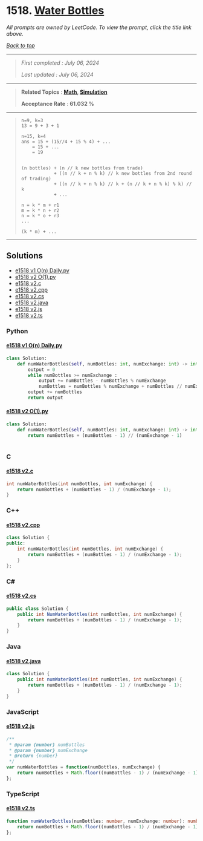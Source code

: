 # 1518. [Water Bottles](<https://leetcode.com/problems/water-bottles>)

*All prompts are owned by LeetCode. To view the prompt, click the title link above.*

*[Back to top](<../README.md>)*

------

> *First completed : July 06, 2024*
>
> *Last updated : July 06, 2024*


------

> **Related Topics** : **[Math](<by_topic/Math.md>), [Simulation](<by_topic/Simulation.md>)**
>
> **Acceptance Rate** : **61.032 %**


------

> ```
> n=9, k=3
> 13 = 9 + 3 + 1
> 
> n=15, k=4
> ans = 15 + (15//4 + 15 % 4) + ...
>     = 15 + ...
>     = 19
>     
> ```
> 
> 
> ```
> (n bottles) + (n // k new bottles from trade) 
>             + ((n // k + n % k) // k new bottles from 2nd round of trading)
>             + ((n // k + n % k) // k + (n // k + n % k) % k) // k
>             + ...
> 
> n = k * m + r1
> m = k * n + r2
> n = k * o + r3
> ...
> 
> (k * m) + ...
> ```

------

## Solutions

- [e1518 v1 O(n) Daily.py](<../my-submissions/e1518 v1 O(n) Daily.py>)
- [e1518 v2 O(1).py](<../my-submissions/e1518 v2 O(1).py>)
- [e1518 v2.c](<../my-submissions/e1518 v2.c>)
- [e1518 v2.cpp](<../my-submissions/e1518 v2.cpp>)
- [e1518 v2.cs](<../my-submissions/e1518 v2.cs>)
- [e1518 v2.java](<../my-submissions/e1518 v2.java>)
- [e1518 v2.js](<../my-submissions/e1518 v2.js>)
- [e1518 v2.ts](<../my-submissions/e1518 v2.ts>)
### Python
#### [e1518 v1 O(n) Daily.py](<../my-submissions/e1518 v1 O(n) Daily.py>)
```Python
class Solution:
    def numWaterBottles(self, numBottles: int, numExchange: int) -> int:
        output = 0
        while numBottles >= numExchange :
            output += numBottles - numBottles % numExchange
            numBottles = numBottles % numExchange + numBottles // numExchange
        output += numBottles
        return output
```

#### [e1518 v2 O(1).py](<../my-submissions/e1518 v2 O(1).py>)
```Python
class Solution:
    def numWaterBottles(self, numBottles: int, numExchange: int) -> int:
        return numBottles + (numBottles - 1) // (numExchange - 1)
    
```

### C
#### [e1518 v2.c](<../my-submissions/e1518 v2.c>)
```C
int numWaterBottles(int numBottles, int numExchange) {
    return numBottles + (numBottles - 1) / (numExchange - 1);
}
```

### C++
#### [e1518 v2.cpp](<../my-submissions/e1518 v2.cpp>)
```C++
class Solution {
public:
    int numWaterBottles(int numBottles, int numExchange) {
        return numBottles + (numBottles - 1) / (numExchange - 1);
    }
};
```

### C#
#### [e1518 v2.cs](<../my-submissions/e1518 v2.cs>)
```C#
public class Solution {
    public int NumWaterBottles(int numBottles, int numExchange) {
        return numBottles + (numBottles - 1) / (numExchange - 1);
    }
}
```

### Java
#### [e1518 v2.java](<../my-submissions/e1518 v2.java>)
```Java
class Solution {
    public int numWaterBottles(int numBottles, int numExchange) {
        return numBottles + (numBottles - 1) / (numExchange - 1);
    }
}
```

### JavaScript
#### [e1518 v2.js](<../my-submissions/e1518 v2.js>)
```JavaScript
/**
 * @param {number} numBottles
 * @param {number} numExchange
 * @return {number}
 */
var numWaterBottles = function(numBottles, numExchange) {
    return numBottles + Math.floor((numBottles - 1) / (numExchange - 1));
};
```

### TypeScript
#### [e1518 v2.ts](<../my-submissions/e1518 v2.ts>)
```TypeScript
function numWaterBottles(numBottles: number, numExchange: number): number {
    return numBottles + Math.floor((numBottles - 1) / (numExchange - 1));
};
```

